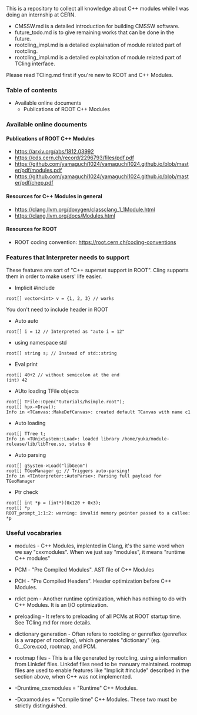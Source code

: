 This is a repository to collect all knowledge about C++ modules while I was doing an internship at CERN.

- CMSSW.md is a detailed introduction for building CMSSW software.
- future_todo.md is to give remaining works that can be done in the future.
- rootcling_impl.md is a detailed explaination of module related part of rootcling.
- rootcling_impl.md is a detailed explaination of module related part of TCling interface.

Please read TCling.md first if you're new to ROOT and C++ Modules.

### Table of contents
- Available online documents
   - Publications of ROOT C++ Modules


### Available online documents
#### Publications of ROOT C++ Modules
- https://arxiv.org/abs/1812.03992
- https://cds.cern.ch/record/2296793/files/pdf.pdf
- https://github.com/yamaguchi1024/yamaguchi1024.github.io/blob/master/pdf/modules.pdf
- https://github.com/yamaguchi1024/yamaguchi1024.github.io/blob/master/pdf/chep.pdf

#### Resources for C++ Modules in general
- https://clang.llvm.org/doxygen/classclang_1_1Module.html
- https://clang.llvm.org/docs/Modules.html

#### Resources for ROOT
- ROOT coding convention: https://root.cern.ch/coding-conventions

### Features that Interpreter needs to support

These features are sort of "C++ superset support in ROOT". Cling supports them in order to make users' life easier.

- Implicit #include
```
root[] vector<int> v = {1, 2, 3} // works
```
You don't need to include header in ROOT

- Auto auto
```
root[] i = 12 // Interpreted as "auto i = 12"
```

- using namespace std
```
root[] string s; // Instead of std::string
```

- Eval print
```
root[] 40+2 // without semicolon at the end
(int) 42
```

- AUto loading TFile objects
```
root[] TFile::Open("tutorials/hsimple.root");
root[] hpx->Draw();
Info in <TCanvas::MakeDefCanvas>: created default TCanvas with name c1
```

- Auto loading
```
root[] TTree t;
Info in <TUnixSystem::Load>: loaded library /home/yuka/module-release/lib/libTree.so, status 0
```

- Auto parsing
```
root[] gSystem->Load("libGeom")
root[] TGeoManager g; // Triggers auto-parsing!
Info in <TInterpreter::AutoParse>: Parsing full payload for TGeoManager
```

- Ptr check
```
root[] int *p = (int*)(0x120 + 0x3);
root[] *p
ROOT_prompt_1:1:2: warning: invalid memory pointer passed to a callee: *p
```

### Useful vocabraries
- modules - C++ Modules, implented in Clang, it's the same word when we say "cxxmodules". When we just say "modules", it means "runtime C++ modules"
- PCM - "Pre Compiled Modules". AST file of C++ Modules
- PCH - "Pre Compiled Headers". Header optimization before C++ Modules.
- rdict pcm - Another runtime optimization, which has nothing to do with C++ Modules. It is an I/O optimization.
- preloading - It refers to preloading of all PCMs at ROOT startup time. See TCling.md for more details.
- dictionary generation - Often refers to rootcling or genreflex (genreflex is a wrapper of rootcling), which generates "dictionary" (eg. G__Core.cxx), rootmap, and PCM.
- rootmap files - This is a file generated by rootcling, using a information from Linkdef files. Linkdef files need to be manuary maintained. rootmap files are used to enable features like "Implicit #include" described in the section above, when C++ was not implemented.

- -Druntime_cxxmodules = "Runtime" C++ Modules.
- -Dcxxmodules = "Compile time" C++ Modules.
These two must be strictly distinguished.

